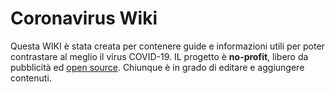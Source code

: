 # Coronavirus Wiki

Questa WIKI è stata creata per contenere guide e informazioni utili per poter contrastare al meglio il virus COVID-19.
IL progetto è **no-profit**, libero da pubblicità ed [open source](https://github.com/Drassil/coronavirus). Chiunque è in grado di editare e aggiungere contenuti.
